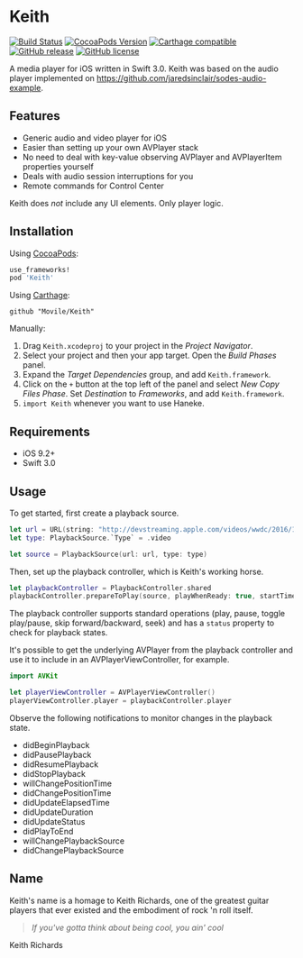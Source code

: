 # Keith

[![Build Status](https://travis-ci.org/Movile/Keith.svg?branch=master)](https://travis-ci.org/Movile/Keith)
[![CocoaPods Version](https://cocoapod-badges.herokuapp.com/v/Keith/badge.png)](http://cocoadocs.org/docsets/Keith)
[![Carthage compatible](https://img.shields.io/badge/Carthage-compatible-4BC51D.svg?style=flat)](https://github.com/Carthage/Carthage)
[![GitHub release](https://img.shields.io/github/tag/movile/keith.svg)](https://github.com/Movile/Keith/releases)
[![GitHub license](https://img.shields.io/badge/license-MIT-lightgrey.svg)](https://raw.githubusercontent.com/Movile/Keith/master/LICENSE.md)

A media player for iOS written in Swift 3.0. Keith was based on the audio player implemented on https://github.com/jaredsinclair/sodes-audio-example.

## Features

* Generic audio and video player for iOS
* Easier than setting up your own AVPlayer stack
* No need to deal with key-value observing AVPlayer and AVPlayerItem properties yourself
* Deals with audio session interruptions for you
* Remote commands for Control Center

Keith does *not* include any UI elements. Only player logic.

## Installation

Using [CocoaPods](http://cocoapods.org/):

```ruby
use_frameworks!
pod 'Keith'
```

Using [Carthage](https://github.com/Carthage/Carthage):

```
github "Movile/Keith"
```

Manually:

1. Drag `Keith.xcodeproj` to your project in the _Project Navigator_.
2. Select your project and then your app target. Open the _Build Phases_ panel.
3. Expand the _Target Dependencies_ group, and add `Keith.framework`.
4. Click on the `+` button at the top left of the panel and select _New Copy Files Phase_. Set _Destination_ to _Frameworks_, and add `Keith.framework`.
5. `import Keith` whenever you want to use Haneke.

## Requirements

- iOS 9.2+
- Swift 3.0

## Usage

To get started, first create a playback source.
```swift
let url = URL(string: "http://devstreaming.apple.com/videos/wwdc/2016/102w0bsn0ge83qfv7za/102/hls_vod_mvp.m3u8")!
let type: PlaybackSource.`Type` = .video

let source = PlaybackSource(url: url, type: type)
```

Then, set up the playback controller, which is Keith's working horse.
```swift
let playbackController = PlaybackController.shared
playbackController.prepareToPlay(source, playWhenReady: true, startTime: 0.0)
```

The playback controller supports standard operations (play, pause, toggle play/pause, skip forward/backward, seek) and has a `status` property to check for playback states.

It's possible to get the underlying AVPlayer from the playback controller and use it to include in an AVPlayerViewController, for example.
```swift
import AVKit

let playerViewController = AVPlayerViewController()
playerViewController.player = playbackController.player
```

Observe the following notifications to monitor changes in the playback state.
- didBeginPlayback
- didPausePlayback
- didResumePlayback
- didStopPlayback
- willChangePositionTime
- didChangePositionTime
- didUpdateElapsedTime
- didUpdateDuration
- didUpdateStatus
- didPlayToEnd   
- willChangePlaybackSource
- didChangePlaybackSource

## Name

Keith's name is a homage to Keith Richards, one of the greatest guitar players that ever existed and the embodiment of rock 'n roll itself.

> *If you've gotta think about being cool, you ain' cool*
>
Keith Richards
